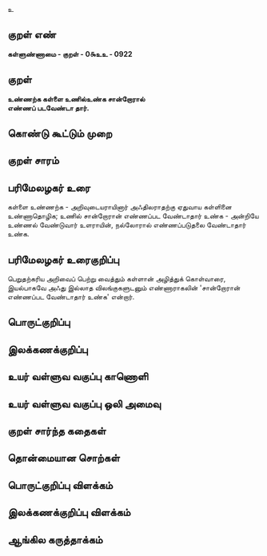 உ

## குறள் எண் 

**கள்ளுண்ணாமை - குறள் - 0௯உஉ - 0922**

## குறள் 

**உண்ணற்க கள்ளை உணில்உண்க சான்றோரால்  
எண்ணப் படவேண்டா தார்.**

## கொண்டு கூட்டும் முறை


## குறள் சாரம் 


## பரிமேலழகர் உரை

கள்ளை உண்ணற்க - அறிவுடையராயினார் அஃதிலராதற்கு ஏதுவாய கள்ளினை உண்ணாதொழிக; உணில் சான்றோரான் எண்ணப்பட வேண்டாதார் உண்க - அன்றியே உண்ணல் வேண்டுவார் உளராயின், நல்லோரால் எண்ணப்படுதலை வேண்டாதார் உண்க.

## பரிமேலழகர் உரைகுறிப்பு   

பெறுதற்கரிய அறிவைப் பெற்று வைத்தும் கள்ளான் அழித்துக் கொள்வாரை, இயல்பாகவே அஃது இல்லாத விலங்குகளுடனும் எண்ணாராகலின் 'சான்றோரான் எண்ணப்பட வேண்டாதார் உண்க' என்றார்.

## பொருட்குறிப்பு 


## இலக்கணக்குறிப்பு  


## உயர் வள்ளுவ வகுப்பு காணொளி


## உயர் வள்ளுவ வகுப்பு ஒலி அமைவு 

 
## குறள் சார்ந்த கதைகள் 


## தொன்மையான சொற்கள்


## பொருட்குறிப்பு விளக்கம்


## இலக்கணக்குறிப்பு விளக்கம்


## ஆங்கில கருத்தாக்கம் 


